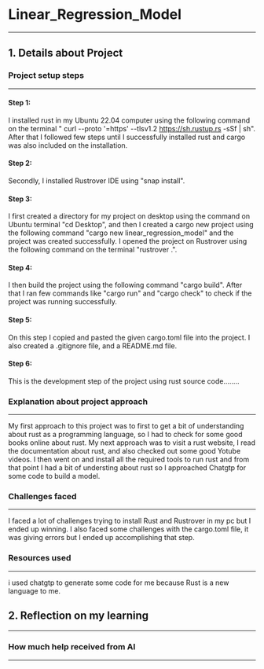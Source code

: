 # Linear_Regression_Model
___

## 1. Details about Project

### Project setup steps
___
#### Step 1:
I installed rust in my Ubuntu 22.04 computer using the following command on the terminal "
curl --proto '=https' --tlsv1.2 https://sh.rustup.rs -sSf | sh". After that I followed few steps until I successfully installed rust and cargo was also included on the installation.

#### Step 2:
Secondly, I installed Rustrover IDE using "snap install".

#### Step 3:
I first created a directory for my project on desktop using the command on Ubuntu terminal "cd Desktop", and then I created a cargo new project using the following command "cargo new linear_regression_model" and the project was created successfully. I opened the project on Rustrover using the following command on the terminal "rustrover .".

#### Step 4:

I then build the project using the following command "cargo build". After that I ran few commands like "cargo run" and "cargo check" to check if the project was running successfully.

#### Step 5:

On this step I copied and pasted the given cargo.toml file into the project. I also created a .gitignore file, and a README.md file.

#### Step 6:

This is the development step of the project using rust source code........
### Explanation about project approach
___
My first approach to this project was to first to get a bit of understanding about rust as a programming language, so I had to check for some good books online about rust. My next approach was to visit a rust website, I read the documentation about rust, and also checked out some good Yotube videos. I then went on and install all the required tools to run rust and from that point I had a bit of understing about rust so I approached Chatgtp for some code to build a model.
### Challenges faced
___
I faced a lot of challenges trying to install Rust and Rustrover in my pc but I ended up winning. I also faced some challenges with the cargo.toml file, it was giving errors but I ended up accomplishing that step.
### Resources used
___
i used chatgtp to generate some code for me because Rust is a new language to me.
## 2. Reflection on my learning
___

### How much help received from AI
___
